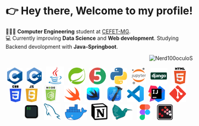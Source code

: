 <div align="center">
 <h1> 
  👉  Hey there, Welcome to my profile! 
 </h1> 
</div>

<p>
 👨🏽‍💻 <strong> Computer Engineering</strong> student at <a href="https://www.cefetmg.br/home/"> CEFET-MG</a>.<br>💻 Currently improving <strong>Data Science</strong> and <strong>Web development</strong>. Studying Backend devolopment with <strong>Java-Springboot</strong>.<br>
</p>
<img align="right" src="https://github-readme-stats.vercel.app/api/top-langs/?username=Nerd100oculoS&layout=compact" alt="Nerd100oculoS" />
<br>


<p align="center">
  <img height="45" src="https://github.com/Nerd100oculoS/Nerd100oculoS/raw/main/assets/C.svg">&nbsp;&nbsp;
  <img height="45" src="https://github.com/Nerd100oculoS/Nerd100oculoS/raw/main/assets/C++.svg">&nbsp;&nbsp;
  <img height="48" src="https://github.com/Nerd100oculoS/Nerd100oculoS/raw/main/assets/java.svg">&nbsp;&nbsp;
  <img height="45" src="https://github.com/Nerd100oculoS/Nerd100oculoS/raw/main/assets/spring-3.svg">&nbsp;&nbsp;
  <img height="45" src="https://github.com/Nerd100oculoS/Nerd100oculoS/raw/main/assets/junit.png">&nbsp;&nbsp;
  <img height="45" src="https://github.com/Nerd100oculoS/Nerd100oculoS/raw/main/assets/Python.svg">&nbsp;&nbsp;
  <img height="45" src="https://github.com/Nerd100oculoS/Nerd100oculoS/raw/main/assets/Jupyter.svg">&nbsp;&nbsp;
  <img height="45" src="https://github.com/Nerd100oculoS/Nerd100oculoS/raw/main/assets/django.svg">&nbsp;&nbsp;
  <img height="45" src="https://github.com/Nerd100oculoS/Nerd100oculoS/raw/main/assets/HTML5.svg">&nbsp;&nbsp;
  <img height="45" src="https://github.com/Nerd100oculoS/Nerd100oculoS/raw/main/assets/CSS3.svg">&nbsp;&nbsp;
  <img height="45" src="https://github.com/Nerd100oculoS/Nerd100oculoS/raw/main/assets/javascript.svg">&nbsp;&nbsp;
  <img height="45" src="https://github.com/Nerd100oculoS/Nerd100oculoS/raw/main/assets/nodeJS.png">&nbsp;&nbsp;
  <img height="45" src="https://github.com/Nerd100oculoS/Nerd100oculoS/raw/main/assets/swift.svg">&nbsp;&nbsp;
  <img height="45" src="https://github.com/Nerd100oculoS/Nerd100oculoS/raw/main/assets/swiftui.svg">&nbsp;&nbsp;
  <img height="45" src="https://github.com/Nerd100oculoS/Nerd100oculoS/raw/main/assets/Xcode.png">&nbsp;&nbsp;
  <img height="45" src="https://github.com/Nerd100oculoS/Nerd100oculoS/raw/main/assets/VSCode.svg">&nbsp;&nbsp;
 <img height="45" src="https://github.com/Nerd100oculoS/Nerd100oculoS/raw/main/assets/IntelliJ-IDEA.svg">&nbsp;&nbsp;
  <img height="45" src="https://github.com/Nerd100oculoS/Nerd100oculoS/raw/main/assets/Git.svg">&nbsp;&nbsp;
  <img height="45" src="https://github.com/Nerd100oculoS/Nerd100oculoS/raw/main/assets/iterm.svg">&nbsp;&nbsp;
  <img height="45" src="https://github.com/Nerd100oculoS/Nerd100oculoS/raw/main/assets/MySQL.svg">&nbsp;&nbsp;
  <img height="42" src="https://github.com/Nerd100oculoS/Nerd100oculoS/raw/main/assets/Docker.webp">&nbsp;&nbsp;
  <img height="45" src="https://github.com/Nerd100oculoS/Nerd100oculoS/raw/main/assets/Notion.svg">&nbsp;&nbsp;
  <img height="42" src="https://github.com/Nerd100oculoS/Nerd100oculoS/raw/main/assets/Latex.svg">&nbsp;&nbsp;
  <img height="42" src="https://github.com/Nerd100oculoS/Nerd100oculoS/raw/main/assets/figma.svg">&nbsp;&nbsp;
  <img height="42" src="https://github.com/Nerd100oculoS/Nerd100oculoS/raw/main/assets/Scilab.png">&nbsp;&nbsp;  
</p>

